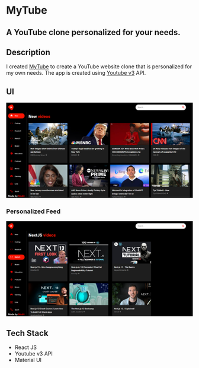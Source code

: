 # MyTube
A YouTube clone personalized for your needs.
---

## Description

I created [MyTube]() to create a YouTube website clone that is personalized for my own needs. The app is created using [Youtube v3](https://rapidapi.com/ytdlfree/api/youtube-v31/details) API.

## UI
![MyTube UI](./Assets/Screenshot%202023-02-10%20001535.png)

### Personalized Feed
![Personalized](./Assets/Screenshot%202023-02-10%20002404.png)

## Tech Stack
- React JS
- Youtube v3 API
- Material UI